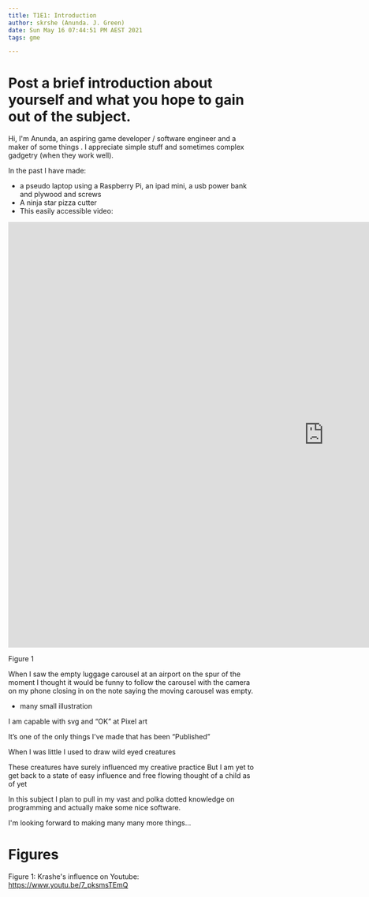 ```yaml
---
title: T1E1: Introduction
author: skrshe (Anunda. J. Green)
date: Sun May 16 07:44:51 PM AEST 2021
tags: gme

---
```


# Post a brief introduction about yourself and what you hope to gain out of the subject.
Hi, I'm Anunda, an aspiring game developer / software engineer and a maker of some things . I appreciate simple stuff and sometimes complex gadgetry (when they work well).

In the past I have made:
- a pseudo laptop using a Raspberry Pi, an ipad mini, a usb power bank and plywood and screws
- A ninja star pizza cutter
- This easily accessible video:

<div class="video-container"><iframe width="1280" height="864" src="https://www.youtube.com/embed/7_pksmsTEmQ" title="YouTube video player" frameborder="0" allow="accelerometer; autoplay; clipboard-write; encrypted-media; gyroscope; picture-in-picture" allowfullscreen></iframe></div>

Figure 1

When I saw the empty luggage carousel at an airport on the spur of the moment I thought it would be funny to follow the carousel with the camera on my phone closing in on the note saying the moving carousel was empty.

- many small illustration

I am capable with svg and “OK” at Pixel art

It’s one of the only things I've made that has been “Published”

When I was little I used to draw wild eyed creatures

These creatures have surely influenced my creative practice
But I am yet to get back to a state of easy influence and free flowing thought of a child as of yet

In this subject I plan to pull in my vast and polka dotted knowledge on programming and actually make some nice software.

I'm looking forward to making many many more things...

# Figures
Figure 1: Krashe's influence on Youtube: <https://www.youtu.be/7_pksmsTEmQ>


